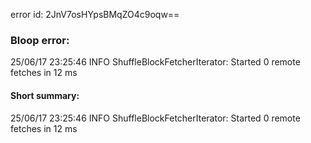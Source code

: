 error id: 2JnV7osHYpsBMqZO4c9oqw==
### Bloop error:

25/06/17 23:25:46 INFO ShuffleBlockFetcherIterator: Started 0 remote fetches in 12 ms
#### Short summary: 

25/06/17 23:25:46 INFO ShuffleBlockFetcherIterator: Started 0 remote fetches in 12 ms